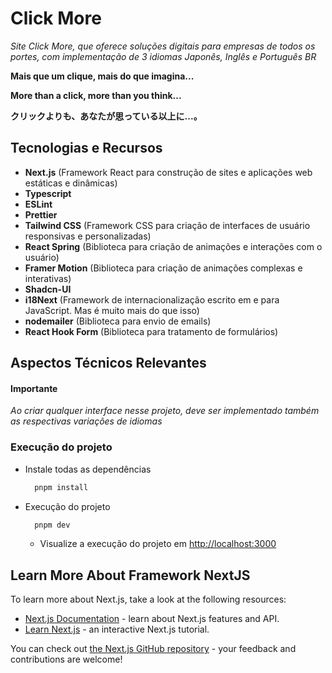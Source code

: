# Click More

_Site Click More, que oferece soluções digitais para empresas de todos os portes, com implementação de 3 idiomas Japonês, Inglês e Português BR_

**Mais que um clique, mais do que imagina...**

**More than a click, more than you think...**

**クリックよりも、あなたが思っている以上に...。**

## Tecnologias e Recursos

- **Next.js** (Framework React para construção de sites e aplicações web estáticas e dinâmicas)
- **Typescript**
- **ESLint**
- **Prettier**
- **Tailwind CSS** (Framework CSS para criação de interfaces de usuário responsivas e personalizadas)
- **React Spring** (Biblioteca para criação de animações e interações com o usuário)
- **Framer Motion** (Biblioteca para criação de animações complexas e interativas)
- **Shadcn-UI**
- **i18Next** (Framework de internacionalização escrito em e para JavaScript. Mas é muito mais do que isso)
- **nodemailer** (Biblioteca para envio de emails)
- **React Hook Form** (Biblioteca para tratamento de formulários)

## Aspectos Técnicos Relevantes

#### Importante

_Ao criar qualquer interface nesse projeto, deve ser implementado também as respectivas variações de idiomas_

### Execução do projeto

- Instale todas as dependências
  ```bash
  	pnpm install
  ```
- Execução do projeto

  ```bash
  	pnpm dev
  ```

  - Visualize a execução do projeto em [http://localhost:3000](http://localhost:3000)

<!--
You can start editing the page by modifying `app/page.tsx`. The page auto-updates as you edit the file.

This project uses [`next/font`](https://nextjs.org/docs/basic-features/font-optimization) to automatically optimize and load Inter, a custom Google Font. -->

## Learn More About Framework NextJS

To learn more about Next.js, take a look at the following resources:

- [Next.js Documentation](https://nextjs.org/docs) - learn about Next.js features and API.
- [Learn Next.js](https://nextjs.org/learn) - an interactive Next.js tutorial.

You can check out [the Next.js GitHub repository](https://github.com/vercel/next.js/) - your feedback and contributions are welcome!
